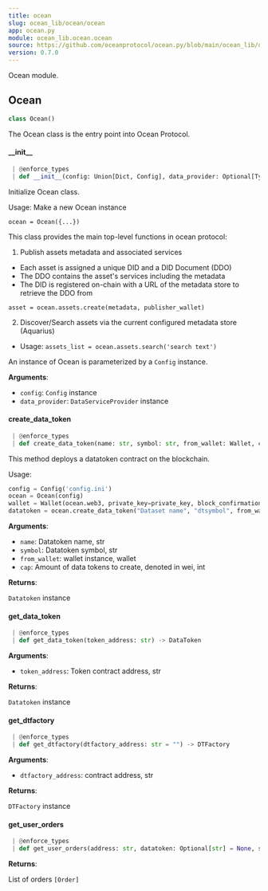```yaml
---
title: ocean
slug: ocean_lib/ocean/ocean
app: ocean.py
module: ocean_lib.ocean.ocean
source: https://github.com/oceanprotocol/ocean.py/blob/main/ocean_lib/ocean/ocean.py
version: 0.7.0
---
```

Ocean module.

## Ocean

```python
class Ocean()
```

The Ocean class is the entry point into Ocean Protocol.

#### \_\_init\_\_

```python
 | @enforce_types
 | def __init__(config: Union[Dict, Config], data_provider: Optional[Type] = None) -> None
```

Initialize Ocean class.

Usage: Make a new Ocean instance

`ocean = Ocean({...})`

This class provides the main top-level functions in ocean protocol:
1. Publish assets metadata and associated services
- Each asset is assigned a unique DID and a DID Document (DDO)
- The DDO contains the asset's services including the metadata
- The DID is registered on-chain with a URL of the metadata store
to retrieve the DDO from

`asset = ocean.assets.create(metadata, publisher_wallet)`

2. Discover/Search assets via the current configured metadata store (Aquarius)

- Usage:
`assets_list = ocean.assets.search('search text')`

An instance of Ocean is parameterized by a `Config` instance.

**Arguments**:

- `config`: `Config` instance
- `data_provider`: `DataServiceProvider` instance

#### create\_data\_token

```python
 | @enforce_types
 | def create_data_token(name: str, symbol: str, from_wallet: Wallet, cap: int = DataToken.DEFAULT_CAP, blob: str = "") -> DataToken
```

This method deploys a datatoken contract on the blockchain.

Usage:
```python
config = Config('config.ini')
ocean = Ocean(config)
wallet = Wallet(ocean.web3, private_key=private_key, block_confirmations=config.block_confirmations)
datatoken = ocean.create_data_token("Dataset name", "dtsymbol", from_wallet=wallet)
```

**Arguments**:

- `name`: Datatoken name, str
- `symbol`: Datatoken symbol, str
- `from_wallet`: wallet instance, wallet
- `cap`: Amount of data tokens to create, denoted in wei, int

**Returns**:

`Datatoken` instance

#### get\_data\_token

```python
 | @enforce_types
 | def get_data_token(token_address: str) -> DataToken
```

**Arguments**:

- `token_address`: Token contract address, str

**Returns**:

`Datatoken` instance

#### get\_dtfactory

```python
 | @enforce_types
 | def get_dtfactory(dtfactory_address: str = "") -> DTFactory
```

**Arguments**:

- `dtfactory_address`: contract address, str

**Returns**:

`DTFactory` instance

#### get\_user\_orders

```python
 | @enforce_types
 | def get_user_orders(address: str, datatoken: Optional[str] = None, service_id: Optional[int] = None) -> List[Order]
```

**Returns**:

List of orders `[Order]`

